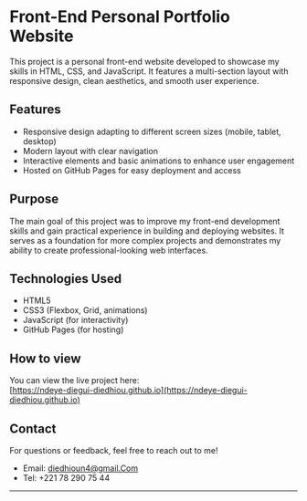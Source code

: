# Front-End Personal Portfolio Website

This project is a personal front-end website developed to showcase my skills in HTML, CSS, and JavaScript. It features a multi-section layout with responsive design, clean aesthetics, and smooth user experience.

## Features
- Responsive design adapting to different screen sizes (mobile, tablet, desktop)  
- Modern layout with clear navigation  
- Interactive elements and basic animations to enhance user engagement  
- Hosted on GitHub Pages for easy deployment and access  

## Purpose
The main goal of this project was to improve my front-end development skills and gain practical experience in building and deploying websites. It serves as a foundation for more complex projects and demonstrates my ability to create professional-looking web interfaces.

## Technologies Used
- HTML5  
- CSS3 (Flexbox, Grid, animations)  
- JavaScript (for interactivity)  
- GitHub Pages (for hosting)

## How to view
You can view the live project here:  
[https://ndeye-diegui-diedhiou.github.io](https://ndeye-diegui-diedhiou.github.io)

## Contact
For questions or feedback, feel free to reach out to me!
- Email: diedhioun4@gmail.Com
- Tel: +221 78 290 75 44

---

